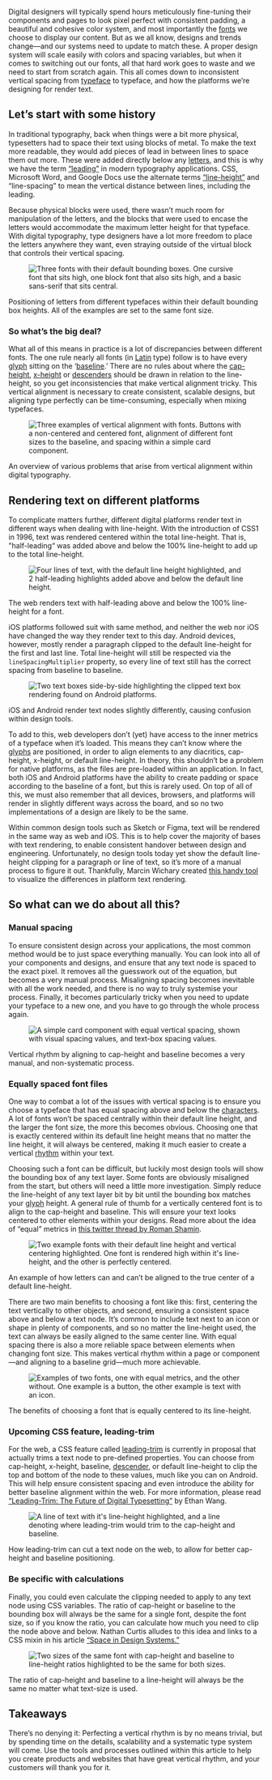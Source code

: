Digital designers will typically spend hours meticulously fine-tuning their components and pages to look pixel perfect with consistent padding, a beautiful and cohesive color system, and most importantly the [fonts](/glossary/font) we choose to display our content. But as we all know, designs and trends change—and our systems need to update to match these. A proper design system will scale easily with colors and spacing variables, but when it comes to switching out our fonts, all that hard work goes to waste and we need to start from scratch again. This all comes down to inconsistent vertical spacing from [typeface](/glossary/typeface) to typeface, and how the platforms we’re designing for render text.

## Let’s start with some history

In traditional typography, back when things were a bit more physical, typesetters had to space their text using blocks of metal. To make the text more readable, they would add pieces of lead in between lines to space them out more. These were added directly below any [letters](/glossary/letters), and this is why we have the term [“leading”](/glossary/line_height_leading) in modern typography applications. CSS, Microsoft Word, and Google Docs use the alternate terms [“line-height”](/glossary/line_height_leading) and “line-spacing” to mean the vertical distance between lines, including the leading.

Because physical blocks were used, there wasn’t much room for manipulation of the letters, and the blocks that were used to encase the letters would accommodate the maximum letter height for that typeface. With digital typography, type designers have a lot more freedom to place the letters anywhere they want, even straying outside of the virtual block that controls their vertical spacing.

<figure>

![Three fonts with their default bounding boxes. One cursive font that sits high, one block font that also sits high, and a basic sans-serif that sits central.](images/default-line-heights.svg)

</figure>
<figcaption>Positioning of letters from different typefaces within their default bounding box heights. All of the examples are set to the same font size.</figcaption>

### So what’s the big deal?

What all of this means in practice is a lot of discrepancies between different fonts. The one rule nearly all fonts (in [Latin](/glossary/latin) type) follow is to have every [glyph](/glossary/glyph) sitting on the ‘[baseline](/glossary/baseline).’ There are no rules about where the [cap-height](/glossary/cap_height), [x-height](/glossary/x_height) or [descenders](/glossary/ascenders_descenders) should be drawn in relation to the line-height, so you get inconsistencies that make vertical alignment tricky. This vertical alignment is necessary to create consistent, scalable designs, but aligning type perfectly can be time-consuming, especially when mixing typefaces.

<figure>

![Three examples of vertical alignment with fonts. Buttons with a non-centered and centered font, alignment of different font sizes to the baseline, and spacing within a simple card component.](images/examples.svg)

</figure>
<figcaption>An overview of various problems that arise from vertical alignment within digital typography.</figcaption>

## Rendering text on different platforms

To complicate matters further, different digital platforms render text in different ways when dealing with line-height. With the introduction of CSS1 in 1996, text was rendered centered within the total line-height. That is, "half-leading“ was added above and below the 100% line-height to add up to the total line-height.

<figure>

![Four lines of text, with the default line height highlighted, and 2 half-leading highlights added above and below the default line height.](images/web-render.svg)

</figure>
<figcaption>The web renders text with half-leading above and below the 100% line-height for a font.</figcaption>

iOS platforms followed suit with same method, and neither the web nor iOS have changed the way they render text to this day. Android devices, however, mostly render a paragraph clipped to the default line-height for the first and last line. Total line-height will still be respected via the `lineSpacingMultiplier` property, so every line of text still has the correct spacing from baseline to baseline.

<figure>

![Two text boxes side-by-side highlighting the clipped text box rendering found on Android platforms.](images/native-render.svg)

</figure>

<figcaption>iOS and Android render text nodes slightly differently, causing confusion within design tools.</figcaption>

To add to this, web developers don’t (yet) have access to the inner metrics of a typeface when it’s loaded. This means they can’t know where the [glyphs](/glossary/glyph) are positioned, in order to align elements to any diacritics, cap-height, x-height, or default line-height. In theory, this shouldn’t be a problem for native platforms, as the files are pre-loaded within an application. In fact, both iOS and Android platforms have the ability to create padding or space according to the baseline of a font, but this is rarely used. On top of all of this, we must also remember that all devices, browsers, and platforms will render in slightly different ways across the board, and so no two implementations of a design are likely to be the same.

Within common design tools such as Sketch or Figma, text will be rendered in the same way as web and iOS. This is to help cover the majority of bases with text rendering, to enable consistent handover between design and engineering. Unfortunately, no design tools today yet show the default line-height clipping for a paragraph or line of text, so it’s more of a manual process to figure it out. Thankfully, Marcin Wichary created [this handy tool](https://aresluna.org/line-height-playground/) to visualize the differences in platform text rendering.

## So what can we do about all this?

### Manual spacing

To ensure consistent design across your applications, the most common method would be to just space everything manually. You can look into all of your components and designs, and ensure that any text node is spaced to the exact pixel. It removes all the guesswork out of the equation, but becomes a very manual process. Misaligning spacing becomes inevitable with all the work needed, and there is no way to truly systemise your process. Finally, it becomes particularly tricky when you need to update your typeface to a new one, and you have to go through the whole process again.

<figure>

![A simple card component with equal vertical spacing, shown with visual spacing values, and text-box spacing values.](images/manual-spacing.svg)

</figure>
<figcaption>Vertical rhythm by aligning to cap-height and baseline becomes a very manual, and non-systematic process.</figcaption>

### Equally spaced font files

One way to combat a lot of the issues with vertical spacing is to ensure you choose a typeface that has equal spacing above and below the [characters](/glossary/character). A lot of fonts won’t be spaced centrally within their default line height, and the larger the font size, the more this becomes obvious. Choosing one that is exactly centered within its default line height means that no matter the line height, it will always be centered, making it much easier to create a vertical [rhythm](/glossary/rhythm) within your text.

Choosing such a font can be difficult, but luckily most design tools will show the bounding box of any text layer. Some fonts are obviously misaligned from the start, but others will need a little more investigation. Simply reduce the line-height of any text layer bit by bit until the bounding box matches your [glyph](/glossary/glyph) height. A general rule of thumb for a vertically centered font is to align to the cap-height and baseline. This will ensure your text looks centered to other elements within your designs. Read more about the idea of “equal” metrics in [this twitter thread by Roman Shamin](https://twitter.com/romanshamin_en/status/1562801657691672576).

<figure>

![Two example fonts with their default line height and vertical centering highlighted. One font is rendered high within it's line-height, and the other is perfectly centered.](images/equal-spacing.svg)

</figure>
<figcaption>An example of how letters can and can’t be aligned to the true center of a default line-height.</figcaption>

There are two main benefits to choosing a font like this: first, centering the text vertically to other objects, and second, ensuring a consistent space above and below a text node. It’s common to include text next to an icon or shape in plenty of components, and so no matter the line-height used, the text can always be easily aligned to the same center line. With equal spacing there is also a more reliable space between elements when changing font size. This makes vertical rhythm within a page or component—and aligning to a baseline grid—much more achievable.

<figure>

![Examples of two fonts, one with equal metrics, and the other without. One example is a button, the other example is text with an icon.](images/equal-spacing-benefits.svg)

</figure>
<figcaption>The benefits of choosing a font that is equally centered to its line-height.</figcaption>

### Upcoming CSS feature, leading-trim

For the web, a CSS feature called [leading-trim](https://www.w3.org/TR/css-inline-3/#propdef-leading-trim) is currently in proposal that actually trims a text node to pre-defined properties. You can choose from cap-height, x-height, baseline, [descender](/glossary/ascenders_descenders), or default line-height to clip the top and bottom of the node to these values, much like you can on Android. This will help ensure consistent spacing and even introduce the ability for better baseline alignment within the web. For more information, please read [“Leading-Trim: The Future of Digital Typesetting”](https://medium.com/microsoft-design/leading-trim-the-future-of-digital-typesetting-d082d84b202) by Ethan Wang.

<figure>

![A line of text with it's line-height highlighted, and a line denoting where leading-trim would trim to the cap-height and baseline.](images/equal-spacing-benefits-1.svg)

</figure>
<figcaption>How leading-trim can cut a text node on the web, to allow for better cap-height and baseline positioning.</figcaption>

### Be specific with calculations

Finally, you could even calculate the clipping needed to apply to any text node using CSS variables. The ratio of cap-height or baseline to the bounding box will always be the same for a single font, despite the font size, so if you know the ratio, you can calculate how much you need to clip the node above and below. Nathan Curtis alludes to this idea and links to a CSS mixin in his article [“Space in Design Systems.”](https://medium.com/eightshapes-llc/space-in-design-systems-188bcbae0d62#:~:text=Solve%20Collisions%20like%20Line%20Height%20Systematically)

<figure>

![Two sizes of the same font with cap-height and baseline to line-height ratios highlighted to be the same for both sizes.](images/ratio.svg)

</figure>
<figcaption>The ratio of cap-height and baseline to a line-height will always be the same no matter what text-size is used.</figcaption>

## Takeaways

There’s no denying it: Perfecting a vertical rhythm is by no means trivial, but by spending time on the details, scalability and a systematic type system will come. Use the tools and processes outlined within this article to help you create products and websites that have great vertical rhythm, and your customers will thank you for it.

